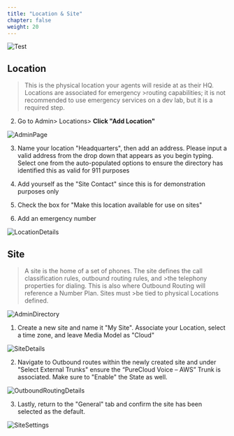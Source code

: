 ```yaml
---
title: "Location & Site"
chapter: false
weight: 20
---
```

![Test](/images/testing2.jpg)
## Location
>This is the physical location your agents will reside at as their HQ. Locations are associated for emergency >routing capabilities; it is not recommended to use emergency services on a dev lab, but it is a required step. 

2. Go to Admin> Locations> **Click "Add Location"** 

![AdminPage](/images/Locations.jpg)

3. Name your location "Headquarters", then add an address. Please input a valid address from the drop down that appears as you begin typing. Select one from the auto-populated options to ensure the directory has identified this as valid for 911 purposes

4. Add yourself as the "Site Contact" since this is for demonstration purposes only
5. Check the box for "Make this location available for use on sites" 
6. Add an emergency number

![LocationDetails](/images/LocationsPopup.jpg)

## Site

>A site is the home of a set of phones. The site defines the call classification rules, outbound routing rules, and >the telephony properties for dialing. This is also where Outbound Routing will reference a Number Plan. Sites must >be tied to physical Locations defined.

![AdminDirectory](/images/Site.jpg)

1. Create a new site and name it "My Site". Associate your Location, select a time zone, and leave Media Model as "Cloud"

![SiteDetails](/images/SiteSetup.jpg)

2. Navigate to Outbound routes within the newly created site and under "Select External Trunks" ensure the “PureCloud Voice – AWS” Trunk is associated. Make sure to "Enable" the State as well. 

![OutboundRoutingDetails](/images/OutboundRoute.jpg)

3. Lastly, return to the "General" tab and confirm the site has been selected as the default.

![SiteSettings](/images/DefaultSite.jpg)
